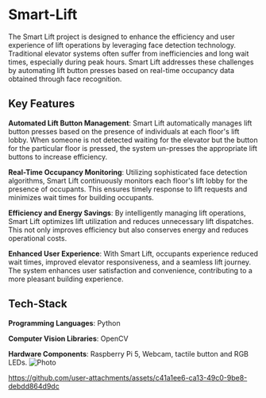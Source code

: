 
# Smart-Lift

The Smart Lift project is designed to enhance the efficiency and user experience of lift operations by leveraging face detection technology. Traditional elevator systems often suffer from inefficiencies and long wait times, especially during peak hours. Smart Lift addresses these challenges by automating lift button presses based on real-time occupancy data obtained through face recognition.

## Key Features

**Automated Lift Button Management**: Smart Lift automatically manages lift button presses based on the presence of individuals at each floor's lift lobby. When someone is not detected waiting for the elevator but the button for the particular floor is pressed, the system un-presses the appropriate lift buttons to increase efficiency.

**Real-Time Occupancy Monitoring**: Utilizing sophisticated face detection algorithms, Smart Lift continuously monitors each floor's lift lobby for the presence of occupants. This ensures timely response to lift requests and minimizes wait times for building occupants.

**Efficiency and Energy Savings**: By intelligently managing lift operations, Smart Lift optimizes lift utilization and reduces unnecessary lift dispatches. This not only improves efficiency but also conserves energy and reduces operational costs.

**Enhanced User Experience**: With Smart Lift, occupants experience reduced wait times, improved elevator responsiveness, and a seamless lift journey. The system enhances user satisfaction and convenience, contributing to a more pleasant building experience.

## Tech-Stack
**Programming Languages**: Python

**Computer Vision Libraries**: OpenCV

**Hardware Components**: Raspberry Pi 5, Webcam, tactile button and RGB LEDs.
![Photo](https://github.com/user-attachments/assets/cd8a4271-7fe4-4e4a-af96-9cf69bcab931)

https://github.com/user-attachments/assets/c41a1ee6-ca13-49c0-9be8-debdd864d9dc




